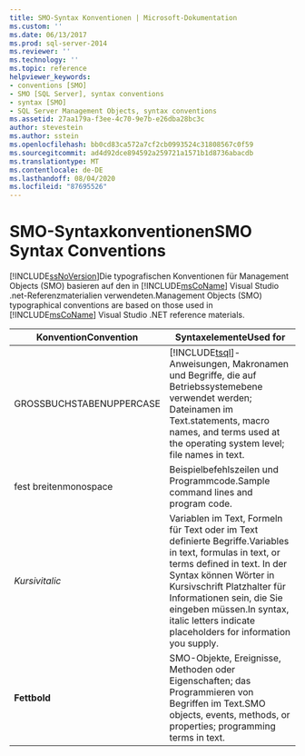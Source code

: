 ```yaml
---
title: SMO-Syntax Konventionen | Microsoft-Dokumentation
ms.custom: ''
ms.date: 06/13/2017
ms.prod: sql-server-2014
ms.reviewer: ''
ms.technology: ''
ms.topic: reference
helpviewer_keywords:
- conventions [SMO]
- SMO [SQL Server], syntax conventions
- syntax [SMO]
- SQL Server Management Objects, syntax conventions
ms.assetid: 27aa179a-f3ee-4c70-9e7b-e26dba28bc3c
author: stevestein
ms.author: sstein
ms.openlocfilehash: bb0cd83ca572a7cf2cb0993524c31808567c0f59
ms.sourcegitcommit: ad4d92dce894592a259721a1571b1d8736abacdb
ms.translationtype: MT
ms.contentlocale: de-DE
ms.lasthandoff: 08/04/2020
ms.locfileid: "87695526"
---
```

# <a name="smo-syntax-conventions"></a><span data-ttu-id="ffd04-102">SMO-Syntaxkonventionen</span><span class="sxs-lookup"><span data-stu-id="ffd04-102">SMO Syntax Conventions</span></span>
  [!INCLUDE[ssNoVersion](../../includes/ssnoversion-md.md)]<span data-ttu-id="ffd04-103">Die typografischen Konventionen für Management Objects (SMO) basieren auf den in [!INCLUDE[msCoName](../../includes/msconame-md.md)] Visual Studio .net-Referenzmaterialien verwendeten.</span><span class="sxs-lookup"><span data-stu-id="ffd04-103">Management Objects (SMO) typographical conventions are based on those used in [!INCLUDE[msCoName](../../includes/msconame-md.md)] Visual Studio .NET reference materials.</span></span>  
  
|<span data-ttu-id="ffd04-104">Konvention</span><span class="sxs-lookup"><span data-stu-id="ffd04-104">Convention</span></span>|<span data-ttu-id="ffd04-105">Syntaxelemente</span><span class="sxs-lookup"><span data-stu-id="ffd04-105">Used for</span></span>|  
|----------------|--------------|  
|<span data-ttu-id="ffd04-106">GROSSBUCHSTABEN</span><span class="sxs-lookup"><span data-stu-id="ffd04-106">UPPERCASE</span></span>|[!INCLUDE[tsql](../../includes/tsql-md.md)]<span data-ttu-id="ffd04-107">-Anweisungen, Makronamen und Begriffe, die auf Betriebssystemebene verwendet werden; Dateinamen im Text.</span><span class="sxs-lookup"><span data-stu-id="ffd04-107">statements, macro names, and terms used at the operating system level; file names in text.</span></span>|  
|<span data-ttu-id="ffd04-108">fest breiten</span><span class="sxs-lookup"><span data-stu-id="ffd04-108">monospace</span></span>|<span data-ttu-id="ffd04-109">Beispielbefehlszeilen und Programmcode.</span><span class="sxs-lookup"><span data-stu-id="ffd04-109">Sample command lines and program code.</span></span>|  
|<span data-ttu-id="ffd04-110">*Kursiv*</span><span class="sxs-lookup"><span data-stu-id="ffd04-110">*italic*</span></span>|<span data-ttu-id="ffd04-111">Variablen im Text, Formeln für Text oder im Text definierte Begriffe.</span><span class="sxs-lookup"><span data-stu-id="ffd04-111">Variables in text, formulas in text, or terms defined in text.</span></span> <span data-ttu-id="ffd04-112">In der Syntax können Wörter in Kursivschrift Platzhalter für Informationen sein, die Sie eingeben müssen.</span><span class="sxs-lookup"><span data-stu-id="ffd04-112">In syntax, italic letters indicate placeholders for information you supply.</span></span>|  
|<span data-ttu-id="ffd04-113">**Fett**</span><span class="sxs-lookup"><span data-stu-id="ffd04-113">**bold**</span></span>|<span data-ttu-id="ffd04-114">SMO-Objekte, Ereignisse, Methoden oder Eigenschaften; das Programmieren von Begriffen im Text.</span><span class="sxs-lookup"><span data-stu-id="ffd04-114">SMO objects, events, methods, or properties; programming terms in text.</span></span>|  
  
  
